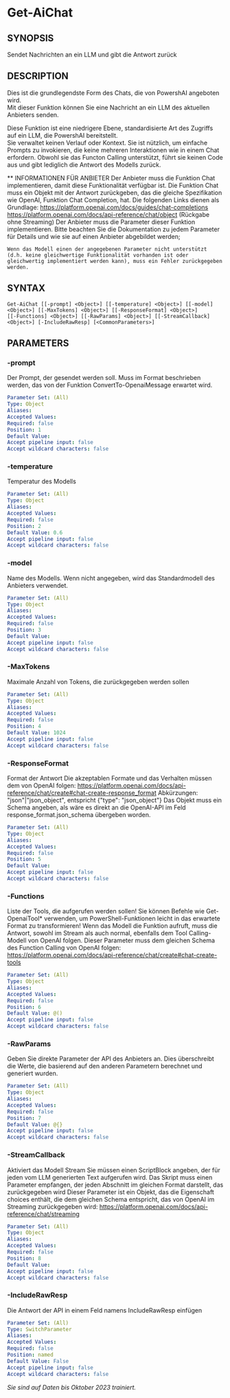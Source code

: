 ﻿---
external help file: powershai-help.xml
schema: 2.0.0
powershai: true
---

# Get-AiChat

## SYNOPSIS <!--!= @#Synop !-->
Sendet Nachrichten an ein LLM und gibt die Antwort zurück

## DESCRIPTION <!--!= @#Desc !-->
Dies ist die grundlegendste Form des Chats, die von PowershAI angeboten wird.  
Mit dieser Funktion können Sie eine Nachricht an ein LLM des aktuellen Anbieters senden.  

Diese Funktion ist eine niedrigere Ebene, standardisierte Art des Zugriffs auf ein LLM, die PowershAI bereitstellt.  
Sie verwaltet keinen Verlauf oder Kontext. Sie ist nützlich, um einfache Prompts zu invokieren, die keine mehreren Interaktionen wie in einem Chat erfordern. 
Obwohl sie das Functon Calling unterstützt, führt sie keinen Code aus und gibt lediglich die Antwort des Modells zurück.



** INFORMATIONEN FÜR ANBIETER
	Der Anbieter muss die Funktion Chat implementieren, damit diese Funktionalität verfügbar ist. 
	Die Funktion Chat muss ein Objekt mit der Antwort zurückgeben, das die gleiche Spezifikation wie OpenAI, Funktion Chat Completion, hat.
	Die folgenden Links dienen als Grundlage:
		https://platform.openai.com/docs/guides/chat-completions
		https://platform.openai.com/docs/api-reference/chat/object (Rückgabe ohne Streaming)
	Der Anbieter muss die Parameter dieser Funktion implementieren. 
	Bitte beachten Sie die Dokumentation zu jedem Parameter für Details und wie sie auf einen Anbieter abgebildet werden;
	
	Wenn das Modell einen der angegebenen Parameter nicht unterstützt (d.h. keine gleichwertige Funktionalität vorhanden ist oder gleichwertig implementiert werden kann), muss ein Fehler zurückgegeben werden.

## SYNTAX <!--!= @#Syntax !-->

```
Get-AiChat [[-prompt] <Object>] [[-temperature] <Object>] [[-model] <Object>] [[-MaxTokens] <Object>] [[-ResponseFormat] <Object>] 
[[-Functions] <Object>] [[-RawParams] <Object>] [[-StreamCallback] <Object>] [-IncludeRawResp] [<CommonParameters>]
```

## PARAMETERS <!--!= @#Params !-->

### -prompt
Der Prompt, der gesendet werden soll. Muss im Format beschrieben werden, das von der Funktion ConvertTo-OpenaiMessage erwartet wird.

```yml
Parameter Set: (All)
Type: Object
Aliases: 
Accepted Values: 
Required: false
Position: 1
Default Value: 
Accept pipeline input: false
Accept wildcard characters: false
```

### -temperature
Temperatur des Modells

```yml
Parameter Set: (All)
Type: Object
Aliases: 
Accepted Values: 
Required: false
Position: 2
Default Value: 0.6
Accept pipeline input: false
Accept wildcard characters: false
```

### -model
Name des Modells. Wenn nicht angegeben, wird das Standardmodell des Anbieters verwendet.

```yml
Parameter Set: (All)
Type: Object
Aliases: 
Accepted Values: 
Required: false
Position: 3
Default Value: 
Accept pipeline input: false
Accept wildcard characters: false
```

### -MaxTokens
Maximale Anzahl von Tokens, die zurückgegeben werden sollen

```yml
Parameter Set: (All)
Type: Object
Aliases: 
Accepted Values: 
Required: false
Position: 4
Default Value: 1024
Accept pipeline input: false
Accept wildcard characters: false
```

### -ResponseFormat
Format der Antwort 
Die akzeptablen Formate und das Verhalten müssen dem von OpenAI folgen: https://platform.openai.com/docs/api-reference/chat/create#chat-create-response_format
Abkürzungen:
	"json"|"json_object", entspricht {"type": "json_object"}
	Das Objekt muss ein Schema angeben, als wäre es direkt an die OpenAI-API im Feld response_format.json_schema übergeben worden.

```yml
Parameter Set: (All)
Type: Object
Aliases: 
Accepted Values: 
Required: false
Position: 5
Default Value: 
Accept pipeline input: false
Accept wildcard characters: false
```

### -Functions
Liste der Tools, die aufgerufen werden sollen!
Sie können Befehle wie Get-OpenaiTool* verwenden, um PowerShell-Funktionen leicht in das erwartete Format zu transformieren!
Wenn das Modell die Funktion aufruft, muss die Antwort, sowohl im Stream als auch normal, ebenfalls dem Tool Calling-Modell von OpenAI folgen.
Dieser Parameter muss dem gleichen Schema des Function Calling von OpenAI folgen: https://platform.openai.com/docs/api-reference/chat/create#chat-create-tools

```yml
Parameter Set: (All)
Type: Object
Aliases: 
Accepted Values: 
Required: false
Position: 6
Default Value: @()
Accept pipeline input: false
Accept wildcard characters: false
```

### -RawParams
Geben Sie direkte Parameter der API des Anbieters an.
Dies überschreibt die Werte, die basierend auf den anderen Parametern berechnet und generiert wurden.

```yml
Parameter Set: (All)
Type: Object
Aliases: 
Accepted Values: 
Required: false
Position: 7
Default Value: @{}
Accept pipeline input: false
Accept wildcard characters: false
```

### -StreamCallback
Aktiviert das Modell Stream 
Sie müssen einen ScriptBlock angeben, der für jeden vom LLM generierten Text aufgerufen wird.
Das Skript muss einen Parameter empfangen, der jeden Abschnitt im gleichen Format darstellt, das zurückgegeben wird
	Dieser Parameter ist ein Objekt, das die Eigenschaft choices enthält, die dem gleichen Schema entspricht, das von OpenAI im Streaming zurückgegeben wird:
		https://platform.openai.com/docs/api-reference/chat/streaming

```yml
Parameter Set: (All)
Type: Object
Aliases: 
Accepted Values: 
Required: false
Position: 8
Default Value: 
Accept pipeline input: false
Accept wildcard characters: false
```

### -IncludeRawResp
Die Antwort der API in einem Feld namens IncludeRawResp einfügen

```yml
Parameter Set: (All)
Type: SwitchParameter
Aliases: 
Accepted Values: 
Required: false
Position: named
Default Value: False
Accept pipeline input: false
Accept wildcard characters: false
```


<!--PowershaiAiDocBlockStart-->
_Sie sind auf Daten bis Oktober 2023 trainiert._
<!--PowershaiAiDocBlockEnd-->

